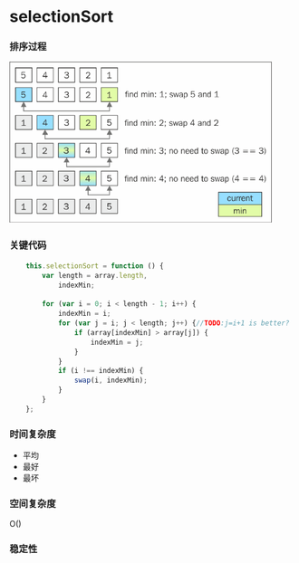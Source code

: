 # selectionSort
### 排序过程

![selectionSort](./images/selectionSort.PNG)
### 关键代码
``` js
    this.selectionSort = function () {
        var length = array.length,
            indexMin;

        for (var i = 0; i < length - 1; i++) {
            indexMin = i;
            for (var j = i; j < length; j++) {//TODO:j=i+1 is better?
                if (array[indexMin] > array[j]) {
                    indexMin = j;
                }
            }
            if (i !== indexMin) {
                swap(i, indexMin);
            }
        }
    };
```
### 时间复杂度
- 平均
- 最好
- 最坏

### 空间复杂度
O()

### 稳定性
